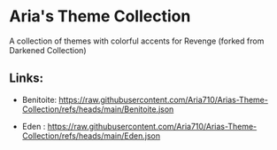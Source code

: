 # Aria's Theme Collection
A collection of themes with colorful accents for Revenge (forked from Darkened Collection)

## Links:

- Benitoite: https://raw.githubusercontent.com/Aria710/Arias-Theme-Collection/refs/heads/main/Benitoite.json

- Eden : https://raw.githubusercontent.com/Aria710/Arias-Theme-Collection/refs/heads/main/Eden.json
